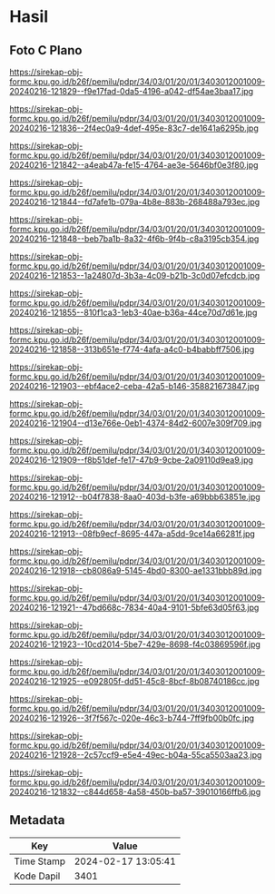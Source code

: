 # Hasil

## Foto C Plano

https://sirekap-obj-formc.kpu.go.id/b26f/pemilu/pdpr/34/03/01/20/01/3403012001009-20240216-121829--f9e17fad-0da5-4196-a042-df54ae3baa17.jpg

https://sirekap-obj-formc.kpu.go.id/b26f/pemilu/pdpr/34/03/01/20/01/3403012001009-20240216-121836--2f4ec0a9-4def-495e-83c7-de1641a6295b.jpg

https://sirekap-obj-formc.kpu.go.id/b26f/pemilu/pdpr/34/03/01/20/01/3403012001009-20240216-121842--a4eab47a-fe15-4764-ae3e-5646bf0e3f80.jpg

https://sirekap-obj-formc.kpu.go.id/b26f/pemilu/pdpr/34/03/01/20/01/3403012001009-20240216-121844--fd7afe1b-079a-4b8e-883b-268488a793ec.jpg

https://sirekap-obj-formc.kpu.go.id/b26f/pemilu/pdpr/34/03/01/20/01/3403012001009-20240216-121848--beb7ba1b-8a32-4f6b-9f4b-c8a3195cb354.jpg

https://sirekap-obj-formc.kpu.go.id/b26f/pemilu/pdpr/34/03/01/20/01/3403012001009-20240216-121853--1a24807d-3b3a-4c09-b21b-3c0d07efcdcb.jpg

https://sirekap-obj-formc.kpu.go.id/b26f/pemilu/pdpr/34/03/01/20/01/3403012001009-20240216-121855--810f1ca3-1eb3-40ae-b36a-44ce70d7d61e.jpg

https://sirekap-obj-formc.kpu.go.id/b26f/pemilu/pdpr/34/03/01/20/01/3403012001009-20240216-121858--313b651e-f774-4afa-a4c0-b4babbff7506.jpg

https://sirekap-obj-formc.kpu.go.id/b26f/pemilu/pdpr/34/03/01/20/01/3403012001009-20240216-121903--ebf4ace2-ceba-42a5-b146-358821673847.jpg

https://sirekap-obj-formc.kpu.go.id/b26f/pemilu/pdpr/34/03/01/20/01/3403012001009-20240216-121904--d13e766e-0eb1-4374-84d2-6007e309f709.jpg

https://sirekap-obj-formc.kpu.go.id/b26f/pemilu/pdpr/34/03/01/20/01/3403012001009-20240216-121909--f8b51def-fe17-47b9-9cbe-2a09110d9ea9.jpg

https://sirekap-obj-formc.kpu.go.id/b26f/pemilu/pdpr/34/03/01/20/01/3403012001009-20240216-121912--b04f7838-8aa0-403d-b3fe-a69bbb63851e.jpg

https://sirekap-obj-formc.kpu.go.id/b26f/pemilu/pdpr/34/03/01/20/01/3403012001009-20240216-121913--08fb9ecf-8695-447a-a5dd-9ce14a66281f.jpg

https://sirekap-obj-formc.kpu.go.id/b26f/pemilu/pdpr/34/03/01/20/01/3403012001009-20240216-121918--cb8086a9-5145-4bd0-8300-ae1331bbb89d.jpg

https://sirekap-obj-formc.kpu.go.id/b26f/pemilu/pdpr/34/03/01/20/01/3403012001009-20240216-121921--47bd668c-7834-40a4-9101-5bfe63d05f63.jpg

https://sirekap-obj-formc.kpu.go.id/b26f/pemilu/pdpr/34/03/01/20/01/3403012001009-20240216-121923--10cd2014-5be7-429e-8698-f4c03869596f.jpg

https://sirekap-obj-formc.kpu.go.id/b26f/pemilu/pdpr/34/03/01/20/01/3403012001009-20240216-121925--e092805f-dd51-45c8-8bcf-8b08740186cc.jpg

https://sirekap-obj-formc.kpu.go.id/b26f/pemilu/pdpr/34/03/01/20/01/3403012001009-20240216-121926--3f7f567c-020e-46c3-b744-7ff9fb00b0fc.jpg

https://sirekap-obj-formc.kpu.go.id/b26f/pemilu/pdpr/34/03/01/20/01/3403012001009-20240216-121928--2c57ccf9-e5e4-49ec-b04a-55ca5503aa23.jpg

https://sirekap-obj-formc.kpu.go.id/b26f/pemilu/pdpr/34/03/01/20/01/3403012001009-20240216-121832--c844d658-4a58-450b-ba57-39010166ffb6.jpg


## Metadata

| Key        | Value               |
| ---------- | ------------------- |
| Time Stamp | 2024-02-17 13:05:41 |
| Kode Dapil | 3401                |



